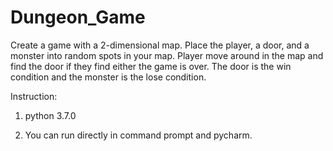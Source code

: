 # Dungeon_Game

Create a game with a 2-dimensional map. Place the player, a door, and a monster into random spots in your map. Player move around in the map and find the door if they find either the game is over. The door is the win condition and the monster is the lose condition.

Instruction:

1. python 3.7.0

2. You can run directly in command prompt and pycharm.
